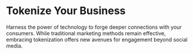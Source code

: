 # Tokenize Your Business

Harness the power of technology to forge deeper connections with your consumers. While traditional marketing methods remain effective, embracing tokenization offers new avenues for engagement beyond social media.

